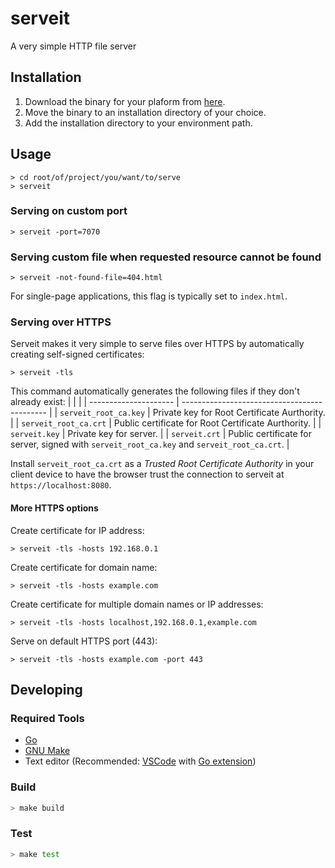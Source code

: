 # serveit
A very simple HTTP file server

## Installation

1. Download the binary for your plaform from [here](https://github.com/samherrmann/serveit/releases/).
2. Move the binary to an installation directory of your choice.
3. Add the installation directory to your environment path.

## Usage

```shell
> cd root/of/project/you/want/to/serve
> serveit
```

### Serving on custom port
```shell
> serveit -port=7070
```

### Serving custom file when requested resource cannot be found
```shell
> serveit -not-found-file=404.html
```
For single-page applications, this flag is typically set to `index.html`.

### Serving over HTTPS
Serveit makes it very simple to serve files over HTTPS by automatically creating
self-signed certificates:

```shell
> serveit -tls
```
This command automatically generates the following files if they don't already exist:
|                       |                                              |
| --------------------- | -------------------------------------------- |
| `serveit_root_ca.key` | Private key for Root Certificate Aurthority. |
| `serveit_root_ca.crt` | Public certificate for Root Certificate Aurthority. |
| `serveit.key`         | Private key for server. |
| `serveit.crt`         | Public certificate for server, signed with `serveit_root_ca.key` and `serveit_root_ca.crt`. |

Install `serveit_root_ca.crt` as a _Trusted Root Certificate Authority_ in your
client device to have the browser trust the connection to serveit at
`https://localhost:8080`.

#### More HTTPS options
Create certificate for IP address:
```shell
> serveit -tls -hosts 192.168.0.1
```
Create certificate for domain name:
```shell
> serveit -tls -hosts example.com
```
Create certificate for multiple domain names or IP addresses:
```shell
> serveit -tls -hosts localhost,192.168.0.1,example.com
```
Serve on default HTTPS port (443):
```shell
> serveit -tls -hosts example.com -port 443
```

## Developing

### Required Tools

* [Go](https://golang.org/)
* [GNU Make](https://www.gnu.org/software/make/)
* Text editor (Recommended: [VSCode](https://code.visualstudio.com/) with 
   [Go extension](https://marketplace.visualstudio.com/items?itemName=golang.Go))

### Build

```sh
> make build
```

### Test

```sh
> make test
```




